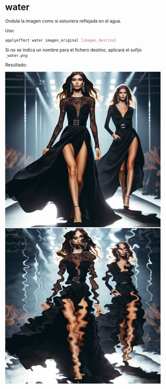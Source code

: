 # water

Ondula la imagen como si estuviera reflejada en el agua.

Uso:

``` sh
applyeffect water imagen_original [imagen_destino]
```

Si no se indica un nombre para el fichero destino, aplicará el sufijo `_water.png`

Resultado:

![imagen original](../../images/image.jpg)
![water](../../images/image_water.png)
